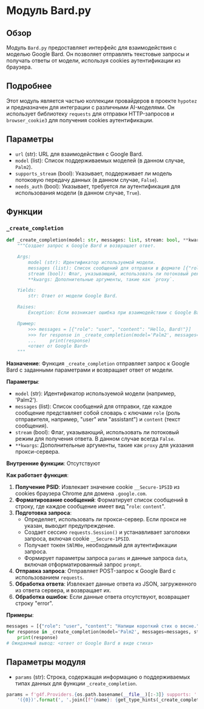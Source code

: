 # Модуль Bard.py

## Обзор

Модуль `Bard.py` предоставляет интерфейс для взаимодействия с моделью Google Bard. Он позволяет отправлять текстовые запросы и получать ответы от модели, используя cookies аутентификации из браузера.

## Подробнее

Этот модуль является частью коллекции провайдеров в проекте `hypotez` и предназначен для интеграции с различными AI-моделями. Он использует библиотеку `requests` для отправки HTTP-запросов и `browser_cookie3` для получения cookies аутентификации.

## Параметры

- `url` (str): URL для взаимодействия с Google Bard.
- `model` (list): Список поддерживаемых моделей (в данном случае, `Palm2`).
- `supports_stream` (bool): Указывает, поддерживает ли модель потоковую передачу данных (в данном случае, `False`).
- `needs_auth` (bool): Указывает, требуется ли аутентификация для использования модели (в данном случае, `True`).

## Функции

### `_create_completion`

```python
def _create_completion(model: str, messages: list, stream: bool, **kwargs):
    """Создает запрос к Google Bard и возвращает ответ.

    Args:
        model (str): Идентификатор используемой модели.
        messages (list): Список сообщений для отправки в формате [{"role": "user" или "assistant", "content": "текст сообщения"}].
        stream (bool): Флаг, указывающий, использовать ли потоковый режим.
        **kwargs: Дополнительные аргументы, такие как `proxy`.

    Yields:
        str: Ответ от модели Google Bard.

    Raises:
        Exception: Если возникает ошибка при взаимодействии с Google Bard.

    Пример:
        >>> messages = [{"role": "user", "content": "Hello, Bard!"}]
        >>> for response in _create_completion(model='Palm2', messages=messages, stream=False):
        ...     print(response)
        <ответ от Google Bard>
    """
```

**Назначение**: Функция `_create_completion` отправляет запрос к Google Bard с заданными параметрами и возвращает ответ от модели.

**Параметры**:
- `model` (str): Идентификатор используемой модели (например, 'Palm2').
- `messages` (list): Список сообщений для отправки, где каждое сообщение представляет собой словарь с ключами `role` (роль отправителя, например, "user" или "assistant") и `content` (текст сообщения).
- `stream` (bool): Флаг, указывающий, использовать ли потоковый режим для получения ответа. В данном случае всегда `False`.
- `**kwargs`: Дополнительные аргументы, такие как `proxy` для указания прокси-сервера.

**Внутренние функции**: Отсутствуют

**Как работает функция**:
1. **Получение PSID**: Извлекает значение cookie `__Secure-1PSID` из cookies браузера Chrome для домена `.google.com`.
2. **Форматирование сообщений**: Форматирует список сообщений в строку, где каждое сообщение имеет вид "`role`: `content`".
3. **Подготовка запроса**:
   - Определяет, использовать ли прокси-сервер. Если прокси не указан, выводит предупреждение.
   - Создает сессию `requests.Session()` и устанавливает заголовки запроса, включая cookie `__Secure-1PSID`.
   - Получает токен `SNlM0e`, необходимый для аутентификации запроса.
   - Формирует параметры запроса `params` и данные запроса `data`, включая отформатированный запрос `prompt`.
4. **Отправка запроса**: Отправляет POST-запрос к Google Bard с использованием `requests`.
5. **Обработка ответа**: Извлекает данные ответа из JSON, загруженного из ответа сервера, и возвращает их.
6. **Обработка ошибок**: Если данные ответа отсутствуют, возвращает строку "error".

**Примеры**:
```python
messages = [{"role": "user", "content": "Напиши короткий стих о весне."}]
for response in _create_completion(model='Palm2', messages=messages, stream=False, proxy = '127.0.0.1:7878'):
    print(response)
# Ожидаемый вывод: <ответ от Google Bard в виде стиха>
```

## Параметры модуля

- `params` (str): Строка, содержащая информацию о поддерживаемых типах данных для функции `_create_completion`.

```python
params = f'g4f.Providers.{os.path.basename(__file__)[:-3]} supports: ' + \
    '({0})'.format(', '.join([f"{name}: {get_type_hints(_create_completion)[name].__name__}" for name in _create_completion.__code__.co_varnames[:_create_completion.__code__.co_argcount]]))